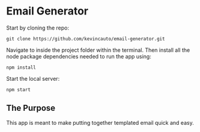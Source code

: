 Email Generator
===============

Start by cloning the repo:
```
git clone https://github.com/kevincauto/email-generator.git
```
Navigate to inside the project folder within the terminal.
Then install all the node package dependencies needed to run the app using:
```
npm install
```
Start the local server:
```
npm start
```

The Purpose
-----------
This app is meant to make putting together templated email quick and easy.
